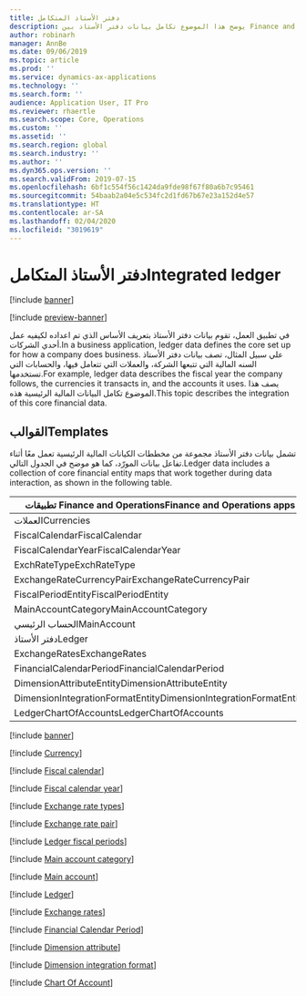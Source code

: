 ```yaml
---
title: دفتر الأستاذ المتكامل
description: يوضح هذا الموضوع تكامل بيانات دفتر الأستاذ بين Finance and Operations وتطبيقات Dynamics 365 الأخرى باستخدام Common Data Service.
author: robinarh
manager: AnnBe
ms.date: 09/06/2019
ms.topic: article
ms.prod: ''
ms.service: dynamics-ax-applications
ms.technology: ''
ms.search.form: ''
audience: Application User, IT Pro
ms.reviewer: rhaertle
ms.search.scope: Core, Operations
ms.custom: ''
ms.assetid: ''
ms.search.region: global
ms.search.industry: ''
ms.author: ''
ms.dyn365.ops.version: ''
ms.search.validFrom: 2019-07-15
ms.openlocfilehash: 6bf1c554f56c1424da9fde98f67f80a6b7c95461
ms.sourcegitcommit: 54baab2a04e5c534fc2d1fd67b67e23a152d4e57
ms.translationtype: HT
ms.contentlocale: ar-SA
ms.lasthandoff: 02/04/2020
ms.locfileid: "3019619"
---
```

# <a name="integrated-ledger"></a><span data-ttu-id="7f0e9-103">دفتر الأستاذ المتكامل</span><span class="sxs-lookup"><span data-stu-id="7f0e9-103">Integrated ledger</span></span>

[!include [banner](../../includes/banner.md)]

[!include [preview-banner](../../includes/preview-banner.md)]

<span data-ttu-id="7f0e9-104">في تطبيق العمل، تقوم بيانات دفتر الأستاذ بتعريف الأساس الذي تم اعداده لكيفيه عمل أحدي الشركات.</span><span class="sxs-lookup"><span data-stu-id="7f0e9-104">In a business application, ledger data defines the core set up for how a company does business.</span></span> <span data-ttu-id="7f0e9-105">علي سبيل المثال، تصف بيانات دفتر الأستاذ السنه المالية التي تتبعها الشركة، والعملات التي تتعامل فيها، والحسابات التي تستخدمها.</span><span class="sxs-lookup"><span data-stu-id="7f0e9-105">For example, ledger data describes the fiscal year the company follows, the currencies it transacts in, and the accounts it uses.</span></span> <span data-ttu-id="7f0e9-106">يصف هذا الموضوع تكامل البيانات المالية الرئيسية هذه.</span><span class="sxs-lookup"><span data-stu-id="7f0e9-106">This topic describes the integration of this core financial data.</span></span>

## <a name="templates"></a><span data-ttu-id="7f0e9-107">القوالب</span><span class="sxs-lookup"><span data-stu-id="7f0e9-107">Templates</span></span>

<span data-ttu-id="7f0e9-108">تشمل بيانات دفتر الأستاذ مجموعة من مخططات الكيانات المالية الرئيسية تعمل معًا أثناء تفاعل بيانات المورّد، كما هو موضح في الجدول التالي.</span><span class="sxs-lookup"><span data-stu-id="7f0e9-108">Ledger data includes a collection of core financial entity maps that work together during data interaction, as shown in the following table.</span></span>

<span data-ttu-id="7f0e9-109">تطبيقات Finance and Operations</span><span class="sxs-lookup"><span data-stu-id="7f0e9-109">Finance and Operations apps</span></span>      | <span data-ttu-id="7f0e9-110">تطبيقات Dynamics 365 الأخرى</span><span class="sxs-lookup"><span data-stu-id="7f0e9-110">Other Dynamics 365 apps</span></span>
---------------------------------|---------------------------------
<span data-ttu-id="7f0e9-111">العملات</span><span class="sxs-lookup"><span data-stu-id="7f0e9-111">Currencies</span></span>                       | <span data-ttu-id="7f0e9-112">transactioncurrencies</span><span class="sxs-lookup"><span data-stu-id="7f0e9-112">transactioncurrencies</span></span>
<span data-ttu-id="7f0e9-113">FiscalCalendar</span><span class="sxs-lookup"><span data-stu-id="7f0e9-113">FiscalCalendar</span></span>                   | <span data-ttu-id="7f0e9-114">msdyn\_fiscalcalendars</span><span class="sxs-lookup"><span data-stu-id="7f0e9-114">msdyn\_fiscalcalendars</span></span>
<span data-ttu-id="7f0e9-115">FiscalCalendarYear</span><span class="sxs-lookup"><span data-stu-id="7f0e9-115">FiscalCalendarYear</span></span>               | <span data-ttu-id="7f0e9-116">msdyn\_fiscalcalendaryears</span><span class="sxs-lookup"><span data-stu-id="7f0e9-116">msdyn\_fiscalcalendaryears</span></span>
<span data-ttu-id="7f0e9-117">ExchRateType</span><span class="sxs-lookup"><span data-stu-id="7f0e9-117">ExchRateType</span></span>                     | <span data-ttu-id="7f0e9-118">msdyn\_exchangeratetypes</span><span class="sxs-lookup"><span data-stu-id="7f0e9-118">msdyn\_exchangeratetypes</span></span>
<span data-ttu-id="7f0e9-119">ExchangeRateCurrencyPair</span><span class="sxs-lookup"><span data-stu-id="7f0e9-119">ExchangeRateCurrencyPair</span></span>         | <span data-ttu-id="7f0e9-120">msdyn\_currencyexchangeratepairs</span><span class="sxs-lookup"><span data-stu-id="7f0e9-120">msdyn\_currencyexchangeratepairs</span></span>
<span data-ttu-id="7f0e9-121">FiscalPeriodEntity</span><span class="sxs-lookup"><span data-stu-id="7f0e9-121">FiscalPeriodEntity</span></span>               | <span data-ttu-id="7f0e9-122">msdyn\_fiscalcalendarperiods</span><span class="sxs-lookup"><span data-stu-id="7f0e9-122">msdyn\_fiscalcalendarperiods</span></span>
<span data-ttu-id="7f0e9-123">MainAccountCategory</span><span class="sxs-lookup"><span data-stu-id="7f0e9-123">MainAccountCategory</span></span>              | <span data-ttu-id="7f0e9-124">msdyn\_mainaccountcategory</span><span class="sxs-lookup"><span data-stu-id="7f0e9-124">msdyn\_mainaccountcategory</span></span>
<span data-ttu-id="7f0e9-125">الحساب الرئيسي</span><span class="sxs-lookup"><span data-stu-id="7f0e9-125">MainAccount</span></span>                      | <span data-ttu-id="7f0e9-126">msdyn\_mainaccounts</span><span class="sxs-lookup"><span data-stu-id="7f0e9-126">msdyn\_mainaccounts</span></span>
<span data-ttu-id="7f0e9-127">دفتر الأستاذ</span><span class="sxs-lookup"><span data-stu-id="7f0e9-127">Ledger</span></span>                           | <span data-ttu-id="7f0e9-128">msdyn\_ledgers</span><span class="sxs-lookup"><span data-stu-id="7f0e9-128">msdyn\_ledgers</span></span>
<span data-ttu-id="7f0e9-129">ExchangeRates</span><span class="sxs-lookup"><span data-stu-id="7f0e9-129">ExchangeRates</span></span>                    | <span data-ttu-id="7f0e9-130">msdyn\_currencyexchangerates</span><span class="sxs-lookup"><span data-stu-id="7f0e9-130">msdyn\_currencyexchangerates</span></span>
<span data-ttu-id="7f0e9-131">FinancialCalendarPeriod</span><span class="sxs-lookup"><span data-stu-id="7f0e9-131">FinancialCalendarPeriod</span></span>          | <span data-ttu-id="7f0e9-132">msdyn\_fiscalcalendarperiods</span><span class="sxs-lookup"><span data-stu-id="7f0e9-132">msdyn\_fiscalcalendarperiods</span></span>
<span data-ttu-id="7f0e9-133">DimensionAttributeEntity</span><span class="sxs-lookup"><span data-stu-id="7f0e9-133">DimensionAttributeEntity</span></span>         | <span data-ttu-id="7f0e9-134">msdyn\_dimensionattributes.md</span><span class="sxs-lookup"><span data-stu-id="7f0e9-134">msdyn\_dimensionattributes.md</span></span>
<span data-ttu-id="7f0e9-135">DimensionIntegrationFormatEntity</span><span class="sxs-lookup"><span data-stu-id="7f0e9-135">DimensionIntegrationFormatEntity</span></span> | <span data-ttu-id="7f0e9-136">msdyn\_financialdimensionformats.md</span><span class="sxs-lookup"><span data-stu-id="7f0e9-136">msdyn\_financialdimensionformats.md</span></span>
<span data-ttu-id="7f0e9-137">LedgerChartOfAccounts</span><span class="sxs-lookup"><span data-stu-id="7f0e9-137">LedgerChartOfAccounts</span></span>            | <span data-ttu-id="7f0e9-138">msdyn\_chartofaccounts.md</span><span class="sxs-lookup"><span data-stu-id="7f0e9-138">msdyn\_chartofaccounts.md</span></span>


[!include [banner](../../includes/dual-write-symbols.md)]

[!include [Currency](includes/Currencies-transactioncurrencies.md)]

[!include [Fiscal calendar](includes/FiscalCalendar-msdyn-fiscalcalendars.md)]

[!include [Fiscal calendar year](includes/FiscalCalendarYear-msdyn-fiscalcalendaryears.md)]

[!include [Exchange rate types](includes/ExchRateType-msdyn-exchangeratetypes.md)]

[!include [Exchange rate pair](includes/ExchangeRateCurrencyPair-msdyn-currencyexchangeratepairs.md)]

[!include [Ledger fiscal periods](includes/FiscalPeriodEntity-msdyn-fiscalcalendarperiods.md)]

[!include [Main account category](includes/MainAccountCategory-msdyn-mainaccountcategory.md)]

[!include [Main account](includes/MainAccount-msdyn-mainaccounts.md)]

[!include [Ledger](includes/Ledger-msdyn-ledgers.md)]

[!include [Exchange rates](includes/ExchangeRates-msdyn-currencyexchangerates.md)]

[!include [Financial Calendar Period](includes/FiscalPeriodEntity-msdyn-fiscalcalendarperiods.md)]

[!include [Dimension attribute](includes/DimensionAttributeEntity-msdyn-dimensionattributes.md)]

[!include [Dimension integration format](includes/DimensionIntegrationFormatEntity-msdyn-financialdimensionformats.md)]

[!include [Chart Of Account](includes/LedgerChartOfAccounts-msdyn-chartofaccounts.md)]




